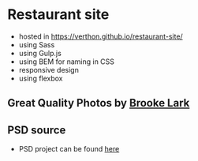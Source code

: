 # Restaurant site

- hosted in https://verthon.github.io/restaurant-site/
- using Sass
- using Gulp.js
- using BEM for naming in CSS
- responsive design
- using flexbox

## Great Quality Photos by [Brooke Lark](http://brookelark.com/)


## PSD source

- PSD project can be found [here](http://www.oxygenna.com/freebies/free-one-page-psd-template)

